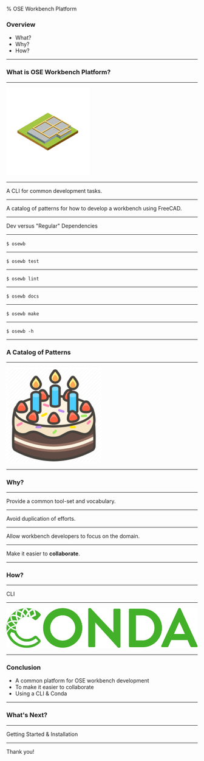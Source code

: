 % OSE Workbench Platform

### Overview

* What?
* Why?
* How?

---

### What is OSE Workbench Platform?

---

![](./foundation.png)

---

A CLI for common development tasks.

---

A catalog of patterns for how to develop a workbench using FreeCAD.

---

Dev versus "Regular" Dependencies

---

`$ osewb`

---

`$ osewb test`

---

`$ osewb lint`

---

`$ osewb docs`

---

`$ osewb make`

---

`$ osewb -h`

---

### A Catalog of Patterns

---

<img src="./cake.png" style="width: 250px; height: auto" />

---

### Why?

---

Provide a common tool-set and vocabulary.

---

Avoid duplication of efforts.

---

Allow workbench developers to focus on the domain.

---

Make it easier to **collaborate**.

---

### How?

---

CLI

---

![](./conda_logo.svg)

---

### Conclusion

* A common platform for OSE workbench development
* To make it easier to collaborate
* Using a CLI & Conda

---

### What's Next?

---

Getting Started & Installation

---

Thank you!
